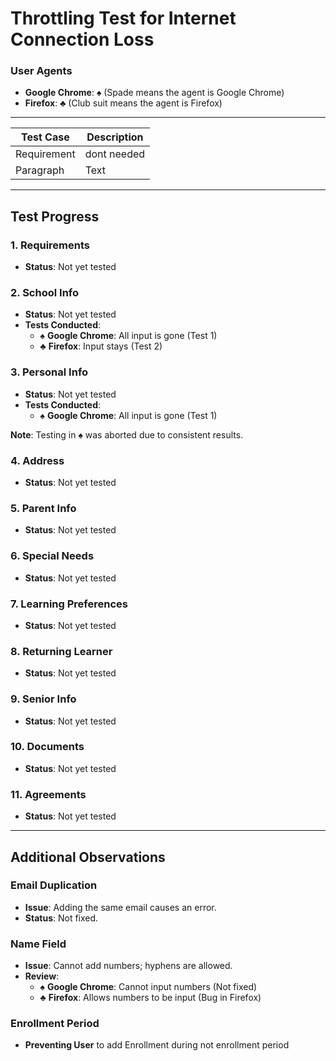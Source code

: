 # Throttling Test for Internet Connection Loss

### User Agents

-   **Google Chrome**: ♠ (Spade means the agent is Google Chrome)
-   **Firefox**: ♣️ (Club suit means the agent is Firefox)

---
| Test Case | Description |
| ----------- | ----------- |
| Requirement | dont needed |
| Paragraph | Text |
---

## Test Progress

### 1. Requirements

-   **Status**: Not yet tested

### 2. School Info

-   **Status**: Not yet tested
-   **Tests Conducted**:
    -   ♠ **Google Chrome**: All input is gone (Test 1)
    -   ♣️ **Firefox**: Input stays (Test 2)

### 3. Personal Info

-   **Status**: Not yet tested
-   **Tests Conducted**:
    -   ♠ **Google Chrome**: All input is gone (Test 1)

**Note**: Testing in ♠ was aborted due to consistent results.

### 4. Address

-   **Status**: Not yet tested

### 5. Parent Info

-   **Status**: Not yet tested

### 6. Special Needs

-   **Status**: Not yet tested

### 7. Learning Preferences

-   **Status**: Not yet tested

### 8. Returning Learner

-   **Status**: Not yet tested

### 9. Senior Info

-   **Status**: Not yet tested

### 10. Documents

-   **Status**: Not yet tested

### 11. Agreements

-   **Status**: Not yet tested

---

## Additional Observations

### Email Duplication

-   **Issue**: Adding the same email causes an error.
-   **Status**: Not fixed.

### Name Field

-   **Issue**: Cannot add numbers; hyphens are allowed.
-   **Review**:
    -   ♠ **Google Chrome**: Cannot input numbers (Not fixed)
    -   ♣️ **Firefox**: Allows numbers to be input (Bug in Firefox)
    
### Enrollment Period
-  **Preventing User** to add Enrollment during not enrollment period
    
